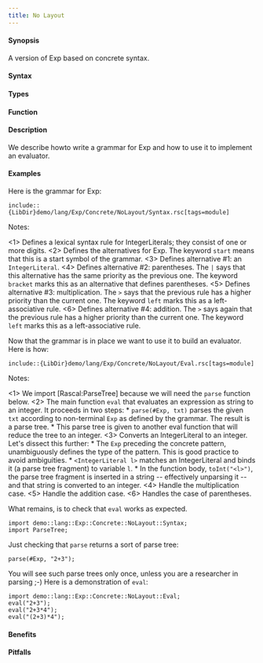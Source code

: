 ```yaml
---
title: No Layout
---
```


#### Synopsis

A version of Exp based on concrete syntax.

#### Syntax

#### Types

#### Function

#### Description

We describe howto write a grammar for Exp and how to use it to implement an evaluator.


#### Examples

Here is the grammar for Exp:
```rascal
include::{LibDir}demo/lang/Exp/Concrete/NoLayout/Syntax.rsc[tags=module]
```

Notes:

<1> Defines a lexical syntax rule for IntegerLiterals; they consist of one or more digits.
<2> Defines the alternatives for Exp. The keyword `start` means that this is a start symbol of the grammar.
<3> Defines alternative #1: an `IntegerLiteral`.
<4> Defines alternative #2: parentheses. The `|` says that this alternative has the same priority as the previous one.
    The keyword `bracket` marks this as an alternative that defines parentheses.
<5> Defines alternative #3: multiplication. The `>` says that the previous rule has a higher priority than the current one.
    The keyword `left` marks this as a left-associative rule.
<6> Defines alternative #4: addition. The `>` says again that the previous rule has a higher priority than the current one.
    The keyword `left` marks this as a left-associative rule.


Now that the grammar is in place we want to use it to build an evaluator. Here is how:
```rascal
include::{LibDir}demo/lang/Exp/Concrete/NoLayout/Eval.rsc[tags=module]
```

Notes:

<1> We import [Rascal:ParseTree] because we will need the `parse` function below.
<2> The main function `eval` that evaluates an expression as string to an integer. It proceeds in two steps:
    *  `parse(#Exp, txt)` parses the given `txt` according to non-terminal `Exp` as defined by the grammar.
        The result is a parse tree.
    *  This parse tree is given to another eval function that will reduce the tree to an integer.
<3> Converts an IntegerLiteral to an integer. Let's dissect this further:
    *  The `Exp` preceding the concrete pattern, unambiguously defines the type of the pattern.
        This is good practice to avoid ambiguities.
    *  `<IntegerLiteral l>` matches an IntegerLiteral and binds it (a parse tree fragment) to variable `l`.
    *  In the function body, `toInt("<l>")`, the parse tree fragment is inserted in a string -- effectively unparsing it --
        and that string is converted to an integer.
<4> Handle the multiplication case.
<5> Handle the addition case.
<6> Handles the case of parentheses.


What remains, is to check that `eval` works as expected.
```rascal-shell
import demo::lang::Exp::Concrete::NoLayout::Syntax;
import ParseTree;
```
Just checking that `parse` returns a sort of parse tree:
```rascal-shell,continue
parse(#Exp, "2+3");
```
You will see such parse trees only once, unless you are a researcher in parsing ;-)
Here is a demonstration of `eval`:
```rascal-shell,continue
import demo::lang::Exp::Concrete::NoLayout::Eval;
eval("2+3");
eval("2+3*4");
eval("(2+3)*4");
```


#### Benefits

#### Pitfalls

